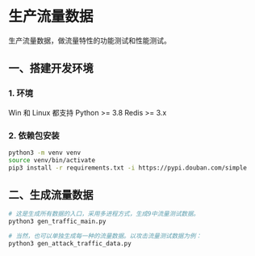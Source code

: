 # 生产流量数据

生产流量数据，做流量特性的功能测试和性能测试。

## 一、搭建开发环境

### 1. 环境

Win 和 Linux 都支持
Python >= 3.8
Redis >= 3.x

### 2. 依赖包安装

```bash
python3 -m venv venv
source venv/bin/activate
pip3 install -r requirements.txt -i https://pypi.douban.com/simple
```

## 二、生成流量数据

```bash
# 这是生成所有数据的入口，采用多进程方式，生成9中流量测试数据。
python3 gen_traffic_main.py

# 当然，也可以单独生成每一种的流量数据。以攻击流量测试数据为例：
python3 gen_attack_traffic_data.py
```
